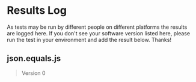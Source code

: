# Results Log

As tests may be run by different people on different platforms the results are logged here. If you don't see your software version listed here, please run the test in your environment and add the result below. Thanks!

## json.equals.js

> Version 0
